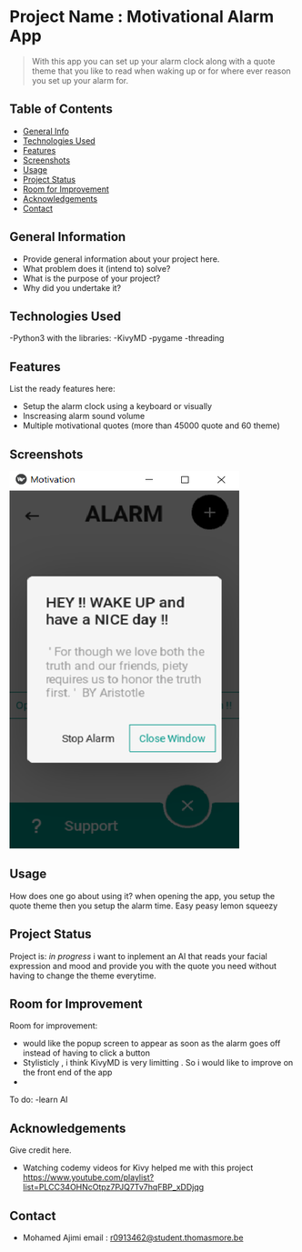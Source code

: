 # Project Name : Motivational Alarm App
> With this app you can set up your alarm clock along with a quote theme that you like to read when waking up or for where ever reason you set up your alarm for.

## Table of Contents
* [General Info](#general-information)
* [Technologies Used](#technologies-used)
* [Features](#features)
* [Screenshots](#screenshots)
* [Usage](#usage)
* [Project Status](#project-status)
* [Room for Improvement](#room-for-improvement)
* [Acknowledgements](#acknowledgements)
* [Contact](#contact)
<!-- * [License](#license) -->
## General Information
- Provide general information about your project here.
- What problem does it (intend to) solve?
- What is the purpose of your project?
- Why did you undertake it?
<!-- You don't have to answer all the questions - just the ones relevant to your project. -->
## Technologies Used
-Python3 with the libraries:
       -KivyMD
       -pygame
       -threading
## Features
List the ready features here:
- Setup the alarm clock using a keyboard or visually
- Inscreasing alarm sound volume
- Multiple motivational quotes (more than 45000 quote and 60 theme)
## Screenshots
![Example screenshot](./img/moti.png)

## Usage
How does one go about using it?
when opening the app, you setup the quote theme then you setup the alarm time. Easy peasy lemon squeezy


## Project Status
Project is: _in progress_ i want to inplement an AI that reads your facial expression and mood and provide you with the quote you need without having to change the theme everytime.
## Room for Improvement

Room for improvement:
- would like the popup screen to appear as soon as the alarm goes off instead of having to click a button
- Stylisticly , i think KivyMD is very limitting . So i would like to improve on the front end of the app
- 
To do:
-learn AI 
## Acknowledgements
Give credit here.
- Watching codemy videos for Kivy helped me with this project https://www.youtube.com/playlist?list=PLCC34OHNcOtpz7PJQ7Tv7hqFBP_xDDjqg


## Contact
- Mohamed Ajimi email : r0913462@student.thomasmore.be






